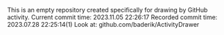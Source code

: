 This is an empty repository created specifically for drawing by GitHub activity.
Current commit time: 2023.11.05 22:26:17
Recorded commit time: 2023.07.28 22:25:14(1)
Look at: github.com/baderik/ActivityDrawer
